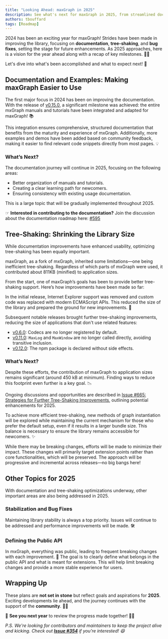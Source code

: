 ```yaml
---
title: "Looking Ahead: maxGraph in 2025"
description: See what's next for maxGraph in 2025, from streamlined documentation to tree-shaking enhancements and API stabilization
authors: tbouffard
tags: [Roadmap]
---
```


2024 has been an exciting year for maxGraph! Strides have been made in improving the library, focusing on **documentation**, **tree-shaking**, and **bug fixes**, setting the stage for future enhancements. As 2025 approaches, here is a vision for the year ahead along with a recap of key milestones. 🚀✨

Let's dive into what's been accomplished and what to expect next! 🎯


<!-- truncate -->


## Documentation and Examples: Making maxGraph Easier to Use

The first major focus in 2024 has been on improving the documentation. With the release of [v0.15.0](https://github.com/maxGraph/maxGraph/releases/tag/v0.15.0), a significant milestone was achieved: the entire mxGraph manuals and tutorials have been integrated and adapted for maxGraph! 📚

This integration ensures comprehensive, structured documentation that benefits from the maturity and experience of mxGraph. Additionally, more examples and demos have been added based on community feedback, making it easier to find relevant code snippets directly from most pages. 💡

### What’s Next?

The documentation journey will continue in 2025, focusing on the following areas:

- Better organization of manuals and tutorials.
- Creating a clear learning path for newcomers.
- Ensuring consistency with existing usage documentation.

This is a large topic that will be gradually implemented throughout 2025.

☞ **Interested in contributing to the documentation?** Join the discussion about the documentation roadmap here: [#595](https://github.com/maxGraph/maxGraph/discussions/595)


## Tree-Shaking: Shrinking the Library Size

While documentation improvements have enhanced usability, optimizing tree-shaking has been equally important. 

maxGraph, as a fork of mxGraph, inherited some limitations—one being inefficient tree-shaking. Regardless of which parts of mxGraph were used, it contributed about 811KB (minified) to application sizes.

From the start, one of maxGraph’s goals has been to provide better tree-shaking support. Here’s how improvements have been made so far:

In the initial release, Internet Explorer support was removed and custom code was replaced with modern ECMAScript APIs. This reduced the size of the library and prepared the ground for new improvements. 🔧

Subsequent notable releases brought further tree-shaking improvements, reducing the size of applications that don't use related features:

- [v0.6.0](https://github.com/maxGraph/maxGraph/releases/tag/v0.6.0): Codecs are no longer registered by default.
- [v0.11.0](https://github.com/maxGraph/maxGraph/releases/tag/v0.11.0): `MaxLog` and `MaxWindow` are no longer called directly, avoiding transitive inclusion.
- [v0.12.0](https://github.com/maxGraph/maxGraph/releases/tag/v0.12.0): The npm package is declared without side effects.

### What’s Next?

Despite these efforts, the contribution of maxGraph to application sizes remains significant (around 450 kB at minimum). Finding ways to reduce this footprint even further is a key goal. 📉

Ongoing discussions and opportunities are described in [Issue #665: Strategies for Further Tree-Shaking Improvements](https://github.com/maxGraph/maxGraph/issues/665), outlining potential enhancements for 2025.

To achieve more efficient tree-shaking, new methods of graph instantiation will be explored while maintaining the current mechanism for those who prefer the default setup, even if it results in a larger bundle size. This balance is necessary to ensure the library remains accessible for newcomers. ✨

While there may be breaking changes, efforts will be made to minimize their impact. These changes will primarily target extension points rather than core functionalities, which will be preserved. The approach will be progressive and incremental across releases—no big bangs here!


## Other Topics for 2025

With documentation and tree-shaking optimizations underway, other important areas are also being addressed in 2025.

### Stabilization and Bug Fixes

Maintaining library stability is always a top priority. Issues will continue to be addressed and performance improvements will be made. 🛠️

### Defining the Public API

In mxGraph, everything was public, leading to frequent breaking changes with each improvement. 🔄 The goal is to clearly define what belongs in the public API and what is meant for extensions. This will help limit breaking changes and provide a more stable experience for users.


## Wrapping Up

These plans are **not set in stone** but reflect goals and aspirations for **2025**. Exciting developments lie ahead, and the journey continues with the support of the **community**. 🌟✨

👋 **See you next year** to review the progress made together! 🎉🚀

*P.S. We're looking for contributors and maintainers to keep the project alive and kicking. Check out ****[Issue #354](https://github.com/maxGraph/maxGraph/issues/354)**** if you’re interested! 😄*

